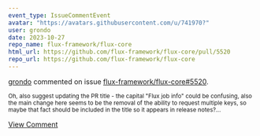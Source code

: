 ```yaml
---
event_type: IssueCommentEvent
avatar: "https://avatars.githubusercontent.com/u/741970?"
user: grondo
date: 2023-10-27
repo_name: flux-framework/flux-core
html_url: https://github.com/flux-framework/flux-core/pull/5520
repo_url: https://github.com/flux-framework/flux-core
---
```


<a href='https://github.com/grondo' target='_blank'>grondo</a> commented on issue <a href='https://github.com/flux-framework/flux-core/pull/5520' target='_blank'>flux-framework/flux-core#5520</a>.

<small>Oh, also suggest updating the PR title - the capital "Flux job info" could be confusing, also the main change here seems to be the removal of the ability to request multiple keys, so maybe that fact should be included in the title so it appears in release notes?...</small>

<a href='https://github.com/flux-framework/flux-core/pull/5520' target='_blank'>View Comment</a>